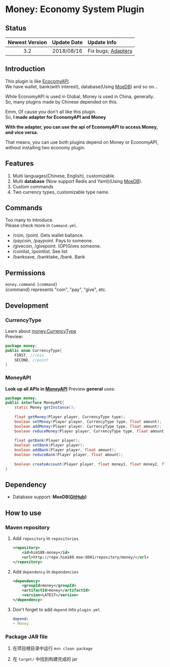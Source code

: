 # Money: Economy System Plugin

## Status

| Newest Version | Update Date | Update Info                               |
|:--------------:|:-----------:|:------------------------------------------|
|      3.2       | 2018/08/16  | Fix bugs; [Adapters](/adapters/README.md) |

## Introduction
This plugin is like  [EcocomyAPI](https://github.com/EconomyS/EconomyAPI).  
We have wallet, bank(with interest), database(Using [MoeDB](https://github.com/Him188/MoeDB)) and so on...

While EconomyAPI is used in Global, Money is used in China, generally.  
So, many plugins made by Chinese depended on this.

Emm, Of cause you don't all like this plugin.  
So, **I made adapter for EconomyAPI and Money**

**With the adapter, you can use the api of EconomyAPI to access Money, and vice versa.**

That means, you can use both plugins depend on Money or EconomyAPI, without installing two economy plugin.

## Features
1. Multi languages(Chinese, English), customizable.
2. Multi **database** (Now support Redis and Yaml)(Using [MoeDB](https://github.com/Him188/MoeDB)).
3. Custom commands
4. Two currency types, customizable type name.

## Commands
Too many to introduce.  
Please check more in `Command.yml`.
- /coin, /point.  Gets wallet ballance.
- /paycoin, /paypoint.  Pays to someone.
- /givecoin, /givepoint.  (OP)Gives someone.
- /coinlist, /pointlist.  See list
- /banksave, /banktake, /bank.  Bank

## Permissions
  `money.command.{command}`  
   {command} represents "coin", "pay", "give", etc.

## Development

### CurrencyType
Learn about [money.CurrencyType](/src/main/java/money/CurrencyType.java)  
Preview:
```java
package money;
public enum CurrencyType{
    FIRST, //coin
    SECOND, //point
}
```

### MoneyAPI
**Look up all APIs in [MoneyAPI](/src/main/java/money/MoneyAPI.java)**
Preview **general** uses:
```java
package money;
public interface MoneyAPI{
    static Money getInstance();
    
    float getMoney(Player player, CurrencyType type);
    boolean setMoney(Player player, CurrencyType type, float amount);
    boolean addMoney(Player player, CurrencyType type, float amount);
    boolean reduceMoney(Player player, CurrencyType type, float amount);
    
    float getBank(Player player);
    boolean setBank(Player player);
    boolean addBank(Player player, float amount);
    boolean reduceBank(Player player, float amount);
    
    boolean createAccount(Player player, float money1, float money2, float bank);
}
```

## Dependency
- Database support: **MoeDB([GitHub](https://github.com/Him188/MoeDB))**

## How to use
### Maven repository

1. Add `repository` in `repositories`
    ```xml
    <repository>
        <id>him188-money</id>
        <url>http://repo.him188.moe:8081/repository/money/</url>
    </repository>
    ```
2. Add `dependency` in `dependencies`
    ```xml
    <dependency>
        <groupId>money</groupId>
        <artifactId>money</artifactId>
        <version>LATEST</version>
    </dependency>
    ```
3. Don't forget to add `depend` into `plugin.yml`
    ```yaml
    depend:
    - Money
    ```

### Package JAR file

1. 在项目根目录中运行 `mvn clean package`

2. 在 `target/` 中找到构建完成的 jar
